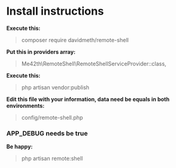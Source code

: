 # Install instructions

**Execute this:**
> composer require davidmeth/remote-shell

**Put this in providers array:**
> Me42th\RemoteShell\RemoteShellServiceProvider::class,

**Execute this:**
> php artisan vendor:publish

**Edit this file with your information, data need be equals in both environments:**
> config/remote-shell.php

### **APP_DEBUG needs be true**

**Be happy:**
> php artisan remote:shell
